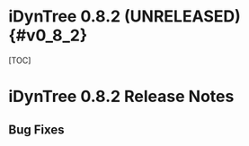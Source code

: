 iDynTree 0.8.2 (UNRELEASED)                                              {#v0_8_2}
========================

[TOC]

iDynTree 0.8.2 Release Notes
=========================

Bug Fixes
---------
